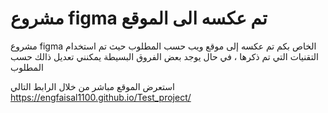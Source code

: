 # مشروع figma تم عكسه الى الموقع 
مشروع figma الخاص بكم تم عكسه إلى موقع ويب حسب المطلوب حيث تم استخدام التقنيات التي تم ذكرها ، في حال يوجد بعض الفروق البسيطة يمكنني تعديل ذالك حسب المطلوب 

استعرض الموقع مباشر من خلال الرابط التالي 
https://engfaisal1100.github.io/Test_project/
